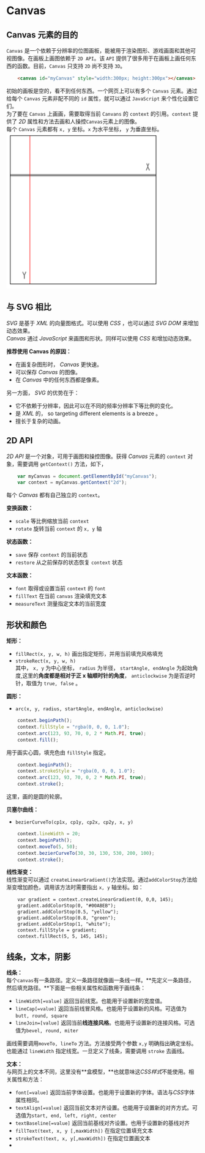 # Canvas #
  
## Canvas 元素的目的 ##
  
`Canvas` 是一个依赖于分辨率的位图画板，能被用于渲染图形、游戏画面和其他可视图像。在画板上画图依赖于 `2D API`。该 `API` 提供了很多用于在画板上画任何东西的函数。目前，`Canvas` 只支持 `2D` 尚不支持 `3D`。  
```Html
	<canvas id="myCanvas" style="width:300px; height:300px"></canvas>
```     
初始的画板是空的，看不到任何东西。一个网页上可以有多个 `Canvas` 元素。通过给每个 `Canvas` 元素非配不同的 `id` 属性，就可以通过 `JavaScript` 来个性化设置它们。  
为了要在 `Canvas` 上画画，需要取得当前 `Canvans` 的 `context` 的引用。`context` 提供了 *2D* 属性和方法去画和人操控`Canvas`元素上的图像。  
每个 `Canvas` 元素都有 `x, y` 坐标。`x` 为水平坐标， `y` 为垂直坐标。  
![坐标](./images/coordinate.png)  
  
## 与 SVG 相比 ##
  
*SVG* 是基于 *XML* 的向量图格式。可以使用 *CSS* ，也可以通过 *SVG DOM* 来增加动态效果。  
*Canvas* 通过 *JavaScript* 来画图和形状。同样可以使用 *CSS* 和增加动态效果。  
  
**推荐使用 Canvas 的原因：**  
* 在画复杂图形时， *Canvas* 更快速。  
* 可以保存 *Canvas* 的图像。  
* 在 *Canvas* 中的任何东西都是像素。  

另一方面， *SVG* 的优势在于：  
* 它不依赖于分辨率，因此可以在不同的频率分辨率下等比例的变化。   
* 是 *XML* 的，  so targeting different elements is a breeze 。  
* 擅长于复杂的动画。  

## 2D API ##
  
*2D API* 是一个对象，可用于画图和操控图像。获得 *Canvas* 元素的 `context` 对象，需要调用 `getContext()` 方法，如下，  
```Javascript
	var myCanvas = document.getElementById("myCanvas");  
	var context = myCanvas.getContext("2d");
```  
每个 *Canvas* 都有自己独立的 `context`。  
  
**变换函数：**  
* `scale` 等比例缩放当前 `context`  
* `rotate` 旋转当前 `context` 的 `x, y` 轴  

**状态函数：**  
* `save` 保存 `context` 的当前状态  
* `restore` 从之前保存的状态恢复 `context` 状态  

**文本函数：**  
* `font` 取得或设置当前 `context` 的 `font`  
* `fillText` 在当前 `canvas` 渲染填充文本  
* `measureText` 测量指定文本的当前宽度    

## 形状和颜色 ##
  
**矩形：**  
* `fillRect(x, y, w, h)` 画出指定矩形，并用当前填充风格填充  
* `strokeRect(x, y, w, h)`   
其中， `x, y` 为中心坐标， `radius` 为半径， `startAngle, endAngle` 为起始角度,这里的**角度都是相对于正 x 轴顺时针的角度**， `anticlockwise` 为是否逆时针，取值为 `true, false` 。

**圆形：**  
* `arc(x, y, radius, startAngle, endAngle, anticlockwise)`   

```javascript
	context.beginPath();
	context.fillStyle = "rgba(0, 0, 0, 1.0");
	context.arc(123, 93, 70, 0, 2 * Math.PI, true);
	context.fill();
```  
用于画实心圆，填充色由 `fillStyle` 指定。  
  
```javascript
	context.beginPath();
	context.strokeStyle = "rgba(0, 0, 0, 1.0");
	context.arc(123, 93, 70, 0, 2 * Math.PI, true);
	context.stroke();
```    
这里，画的是圆的轮廓。  
  
**贝塞尔曲线：**  
* `bezierCurveTo(cp1x, cp1y, cp2x, cp2y, x, y)` 

```javascript
	context.lineWidth = 20;
	context.beginPath();
	context.moveTo(5, 50);
	context.bezierCurveTo(30, 30, 130, 530, 200, 100);
	context.stroke();  
```   
  
**线性渐变：**  
线性渐变可以通过 `createLinearGradient()`方法实现。通过`addColorStop`方法给渐变增加颜色，调用该方法时需要指出 `x, y` 轴坐标。如：  
```html5
	var gradient = context.createLinearGradient(0, 0,0, 145);
	gradient.addColorStop(0, "#00ABEB");
	gradient.addColorStop(0.5, "yellow");
	gradient.addColorStop(0.8, "green");
	gradient.addColorStop(1, "white");
	context.fillStyle = gradient;
	context.fillRect(5, 5, 145, 145);
```  
  
## 线条，文本，阴影 ##
   
**线条：**  
每个`canvas`有一条路径。定义一条路径就像画一条线一样。**先定义一条路径，然后填充路径。**下面是一些相关属性和函数用于画线条：  
* `lineWidth[=value]` 返回当前线宽。也能用于设置新的宽度值。  
* `lineCap[=value]` 返回当前线冒风格。也能用于设置新的风格。可选值为`butt, round, square`  
* `lineJoin=[value]` 返回当前**线连接风格**。也能用于设置新的连接风格。可选值为`bevel, round, miter`  

画线需要调用`moveTo, lineTo` 方法。方法接受两个参数 `x,y` 明确指出确定坐标。也能通过 `lineWidth` 指定线宽。一旦定义了线条，需要调用 `stroke` 去画线。  
  
**文本：**  
与网页上的文本不同，这里没有**盒模型，**也就意味这*CSS样式*不能使用。相关属性和方法：  
* `font[=value]` 返回当前字体设置。也能用于设置新的字体。语法与*CSS*字体属性相同。  
* `textAlign[=value]` 返回当前文本对齐设置。也能用于设置新的对齐方式。可选值为`start, end, left, right, center`  
* `textBaseline[=value]` 返回当前基线对齐设置。也用于设置新的基线对齐  
* `fillText(text, x, y [,maxWidth])` 在指定位置填充文本  
* `strokeText(text, x, y[,maxWidth])` 在指定位置画文本  
* 
